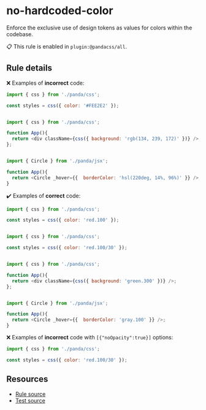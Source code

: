 [//]: # (This file is generated by eslint-docgen. Do not edit it directly.)

# no-hardcoded-color

Enforce the exclusive use of design tokens as values for colors within the codebase.

📋 This rule is enabled in `plugin:@pandacss/all`.

## Rule details

❌ Examples of **incorrect** code:
```js
import { css } from './panda/css';

const styles = css({ color: '#FEE2E2' });
```
```js

import { css } from './panda/css';

function App(){
  return <div className={css({ background: 'rgb(134, 239, 172)' })} />;
};
```
```js

import { Circle } from './panda/jsx';

function App(){
  return <Circle _hover={{  borderColor: 'hsl(220deg, 14%, 96%)' }} />;
}
```

✔️ Examples of **correct** code:
```js
import { css } from './panda/css';

const styles = css({ color: 'red.100' });
```
```js

import { css } from './panda/css';

const styles = css({ color: 'red.100/30' });
```
```js

import { css } from './panda/css';

function App(){
  return <div className={css({ background: 'green.300' })} />;
};
```
```js

import { Circle } from './panda/jsx';

function App(){
  return <Circle _hover={{  borderColor: 'gray.100' }} />;
}
```

❌ Examples of **incorrect** code with `[{"noOpacity":true}]` options:
```js
import { css } from './panda/css';

const styles = css({ color: 'red.100/30' });
```

## Resources

* [Rule source](/plugin/src/rules/no-hardcoded-color.ts)
* [Test source](/tests/no-hardcoded-color.test.ts)
